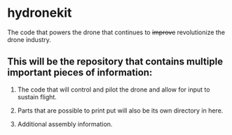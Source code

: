 # hydronekit

The code that powers the drone that continues to ~~improve~~ revolutionize the drone industry.

## This will be the repository that contains multiple important pieces of information: 

1) The code that will control and pilot the drone and allow for input to sustain flight.

2) Parts that are possible to print put will also be its own directory in here.

3) Additional assembly information.
